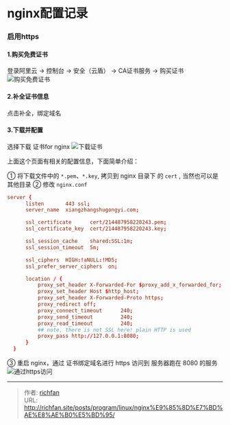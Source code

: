 # nginx配置记录

### 启用https

<!--more-->

#### 1.购买免费证书
登录阿里云 -> 控制台 -> 安全（云盾） -> CA证书服务 -> 购买证书
![购买免费证书](http://img.saodiyang.com/Fr8xZ-Z1ylYPcoN1PCTk_5SDm6TM.png)


#### 2.补全证书信息
点击补全，绑定域名

#### 3.下载并配置
选择下载 证书for nginx
![下载证书](http://img.saodiyang.com/FnMUOU4IZY2ZbMZcqggp4v7JHtej.png)

上面这个页面有相关的配置信息，下面简单介绍：

① 将下载文件中的 `*.pem`、`*.key`, 拷贝到 nginx 目录下 的 `cert` , 当然也可以是其他目录
② 修改 `nginx.conf`
```conf
server {
      listen       443 ssl;
      server_name  xiangzhangshugongyi.com;

      ssl_certificate      cert/214487958220243.pem;
      ssl_certificate_key  cert/214487958220243.key;

      ssl_session_cache    shared:SSL:1m;
      ssl_session_timeout  5m;

      ssl_ciphers  HIGH:!aNULL:!MD5;
      ssl_prefer_server_ciphers  on;

      location / {
          proxy_set_header X-Forwarded-For $proxy_add_x_forwarded_for;
          proxy_set_header Host $http_host;
          proxy_set_header X-Forwarded-Proto https;
          proxy_redirect off;
          proxy_connect_timeout      240;
          proxy_send_timeout         240;
          proxy_read_timeout         240;
          ## note, there is not SSL here! plain HTTP is used
          proxy_pass http://127.0.0.1:8080;
      }
  }
```
③ 重启 nginx，通过 证书绑定域名进行 https 访问到 服务器跑在 8080 的服务
![通过https访问](http://img.saodiyang.com/FtTXB9QIYoZOlPFKsGg-ImxbL58N.png)


---

> 作者: [richfan](https://richfan.site/)  
> URL: http://richfan.site/posts/program/linux/nginx%E9%85%8D%E7%BD%AE%E8%AE%B0%E5%BD%95/  

